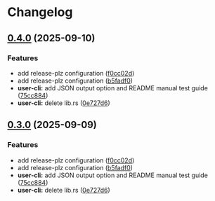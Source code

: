 # Changelog

## [0.4.0](https://github.com/nabil-Tounarti/user-management-system/compare/user-cli-v0.3.0...user-cli-v0.4.0) (2025-09-10)


### Features

* add release-plz configuration ([f0cc02d](https://github.com/nabil-Tounarti/user-management-system/commit/f0cc02da48daa829fc8fcb67fd3a5aaf74198068))
* add release-plz configuration ([b5fadf0](https://github.com/nabil-Tounarti/user-management-system/commit/b5fadf07e1d95bc95579c9b46895c1e01d61a9ff))
* **user-cli:** add JSON output option and README manual test guide ([75cc884](https://github.com/nabil-Tounarti/user-management-system/commit/75cc884ff3ab8f6beb536c77ea5d4a028b2a61f2))
* **user-cli:** delete lib.rs ([0e727d6](https://github.com/nabil-Tounarti/user-management-system/commit/0e727d637f189578f1bc3eeea50e697c2389a4ac))

## [0.3.0](https://github.com/nabil-Tounarti/user-management-system/compare/v0.2.0...v0.3.0) (2025-09-09)


### Features

* add release-plz configuration ([f0cc02d](https://github.com/nabil-Tounarti/user-management-system/commit/f0cc02da48daa829fc8fcb67fd3a5aaf74198068))
* add release-plz configuration ([b5fadf0](https://github.com/nabil-Tounarti/user-management-system/commit/b5fadf07e1d95bc95579c9b46895c1e01d61a9ff))
* **user-cli:** add JSON output option and README manual test guide ([75cc884](https://github.com/nabil-Tounarti/user-management-system/commit/75cc884ff3ab8f6beb536c77ea5d4a028b2a61f2))
* **user-cli:** delete lib.rs ([0e727d6](https://github.com/nabil-Tounarti/user-management-system/commit/0e727d637f189578f1bc3eeea50e697c2389a4ac))
